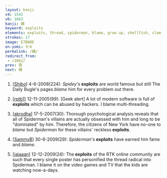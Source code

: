 ```yaml
---
layout: kanji
v4: 1542
v6: 1662
kanji: 績
keyword: exploits
elements: exploits, thread, spiderman, blame, grow up, shellfish, clam, oyster, eye, animal legs, eight
strokes: 17
image: E7B8BE
on-yomi: セキ
permalink: /績/
redirect_from:
 - /1662/
prev: 責
next: 積
---
```


1) [<a href="http://kanji.koohii.com/profile/Shibo">Shibo</a>] 4-6-2008(224): <em>Spidey&#039;</em>s<strong> exploits</strong> are world famous but still The Daily Bugle&#039;s pages <em>blame</em> him for every problem out there.

2) [<a href="http://kanji.koohii.com/profile/rptb1">rptb1</a>] 12-11-2005(99): [Geek alert] A lot of modern software is full of<strong> exploits</strong> which can be abused by hackers. I blame multi-threading.

3) [<a href="http://kanji.koohii.com/profile/akrodha">akrodha</a>] 17-5-2007(30): Thorough psychological analysis reveals that all of Spiderman&#039;s villains are actually obsessed with him and long to be &quot;dominated&quot; by him. Therefore, the citizens of New York have no-one to <em>blame</em> but <em>Spiderman</em> for these villains&#039; reckless<strong> exploits</strong>.

4) [<a href="http://kanji.koohii.com/profile/SammyB">SammyB</a>] 30-6-2009(29): <em>Spiderman&#039;s</em><strong> exploits</strong> have earned him fame and <em>blame</em>.

5) [<a href="http://kanji.koohii.com/profile/jajaaan">jajaaan</a>] 12-12-2009(24): The<strong> exploits</strong> of the RTK online community are such that every single poster has personified the thread radical into Spiderman. I blame it on the video games and TV that the kids are watching now-a-days.

